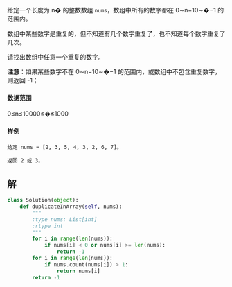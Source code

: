 给定一个长度为 n� 的整数数组 `nums`，数组中所有的数字都在 0∼n−10∼�−1 的范围内。

数组中某些数字是重复的，但不知道有几个数字重复了，也不知道每个数字重复了几次。

请找出数组中任意一个重复的数字。

**注意**：如果某些数字不在 0∼n−10∼�−1 的范围内，或数组中不包含重复数字，则返回 -1；

#### 数据范围

0≤n≤10000≤�≤1000

#### 样例

```
给定 nums = [2, 3, 5, 4, 3, 2, 6, 7]。

返回 2 或 3。
```

## 解

```python
class Solution(object):
    def duplicateInArray(self, nums):
        """
        :type nums: List[int]
        :rtype int
        """
        for i in range(len(nums)):
            if nums[i] < 0 or nums[i] >= len(nums):
                return -1
        for i in range(len(nums)):
            if nums.count(nums[i]) > 1:
                return nums[i]
        return -1
```

